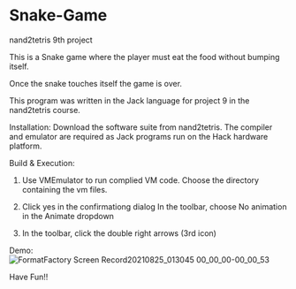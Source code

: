 # Snake-Game
nand2tetris 9th project

This is a Snake game where the player must eat the food without bumping itself.

Once the snake touches itself the game is over.

This program was written in the Jack language for project 9 in the nand2tetris course.

Installation:
Download the software suite from nand2tetris. The compiler and emulator are required as Jack programs run on the Hack hardware platform.

Build & Execution:
1. Use VMEmulator to run complied VM code. Choose the directory containing the vm files.

2. Click yes in the confirmationg dialog In the toolbar, choose No animation in the Animate dropdown

3. In the toolbar, click the double right arrows (3rd icon)

Demo:
![FormatFactory Screen Record20210825_013045 00_00_00-00_00_53](https://user-images.githubusercontent.com/86181976/130700990-a66cbc76-d27b-40b2-9131-0bee52e10e38.gif)

Have Fun!!
